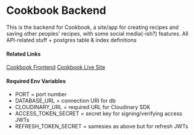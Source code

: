 # Cookbook Backend

This is the backend for Cookbook, a site/app for creating recipes and saving other peoples' recipes, with some social media(-ish?) features.  All API-related stuff + postgres table & index definitions

#### Related Links
[Cookbook Frontend](https://github.com/choshin314/cookbook-frontend)
[Cookbook Live Site](https://cookbookshare.com)

#### Required Env Variables

* PORT = port number
* DATABASE_URL = connection URI for db
* CLOUDINARY_URL = required URL for Cloudinary SDK
* ACCESS_TOKEN_SECRET = secret key for signing/verifying access JWTs
* REFRESH_TOKEN_SECRET = samesies as above but for refresh JWTs